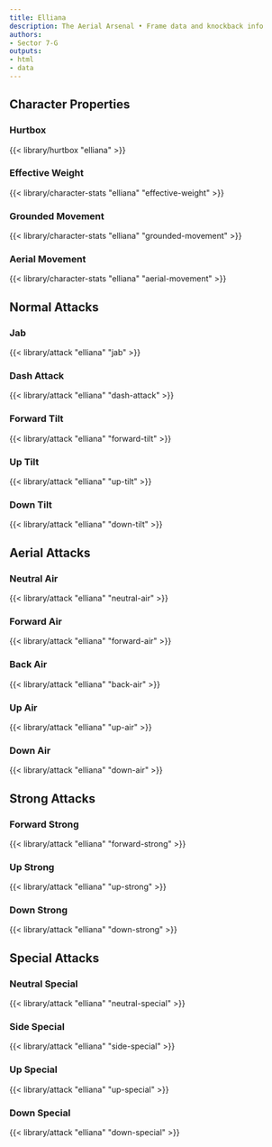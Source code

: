 ```yaml
---
title: Elliana
description: The Aerial Arsenal • Frame data and knockback info
authors:
- Sector 7-G
outputs:
- html
- data
---
```


## Character Properties
### Hurtbox
{{< library/hurtbox "elliana" >}}
### Effective Weight
{{< library/character-stats "elliana" "effective-weight" >}}
### Grounded Movement
{{< library/character-stats "elliana" "grounded-movement" >}}
### Aerial Movement
{{< library/character-stats "elliana" "aerial-movement" >}}

## Normal Attacks
### Jab
{{< library/attack "elliana" "jab" >}}
### Dash Attack
{{< library/attack "elliana" "dash-attack" >}}
### Forward Tilt
{{< library/attack "elliana" "forward-tilt" >}}
### Up Tilt
{{< library/attack "elliana" "up-tilt" >}}
### Down Tilt
{{< library/attack "elliana" "down-tilt" >}}

## Aerial Attacks
### Neutral Air
{{< library/attack "elliana" "neutral-air" >}}
### Forward Air
{{< library/attack "elliana" "forward-air" >}}
### Back Air
{{< library/attack "elliana" "back-air" >}}
### Up Air
{{< library/attack "elliana" "up-air" >}}
### Down Air
{{< library/attack "elliana" "down-air" >}}

## Strong Attacks
### Forward Strong
{{< library/attack "elliana" "forward-strong" >}}
### Up Strong
{{< library/attack "elliana" "up-strong" >}}
### Down Strong
{{< library/attack "elliana" "down-strong" >}}

## Special Attacks
### Neutral Special
{{< library/attack "elliana" "neutral-special" >}}
### Side Special
{{< library/attack "elliana" "side-special" >}}
### Up Special
{{< library/attack "elliana" "up-special" >}}
### Down Special
{{< library/attack "elliana" "down-special" >}}
